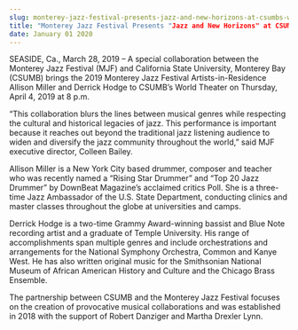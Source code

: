 ```yaml
---
slug: monterey-jazz-festival-presents-jazz-and-new-horizons-at-csumbs-world-theater
title: "Monterey Jazz Festival Presents "Jazz and New Horizons" at CSUMB’s World Theater"
date: January 01 2020
---
```


<p>SEASIDE, Ca., March 28, 2019 – A special collaboration between the Monterey Jazz Festival (MJF) and California State University, Monterey Bay (CSUMB) brings the 2019 Monterey Jazz Festival Artists-in-Residence Allison Miller and Derrick Hodge to CSUMB’s World Theater on Thursday, April 4, 2019 at 8 p.m.</p><p>“This collaboration blurs the lines between musical genres while respecting the cultural and historical legacies of jazz. This performance is important because it reaches out beyond the traditional jazz listening audience to widen and diversify the jazz community throughout the world,” said MJF executive director, Colleen Bailey.</p><p>Allison Miller is a New York City based drummer, composer and teacher who was recently named a “Rising Star Drummer” and “Top 20 Jazz Drummer” by DownBeat Magazine’s acclaimed critics Poll. She is a three-time Jazz Ambassador of the U.S. State Department, conducting clinics and master classes throughout the globe at universities and camps.</p><p>Derrick Hodge is a two-time Grammy Award-winning bassist and Blue Note recording artist and a graduate of Temple University. His range of accomplishments span multiple genres and include orchestrations and arrangements for the National Symphony Orchestra, Common and Kanye West. He has also written original music for the Smithsonian National Museum of African American History and Culture and the Chicago Brass Ensemble.</p><p>The partnership between CSUMB and the Monterey Jazz Festival focuses on the creation of provocative musical collaborations and was established in 2018 with the support of Robert Danziger and<b> </b>Martha Drexler Lynn.</p>
